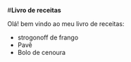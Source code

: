 #**Livro de receitas**



Olá! bem vindo ao meu livro de receitas:

- strogonoff de frango
- Pavê
- Bolo de cenoura




